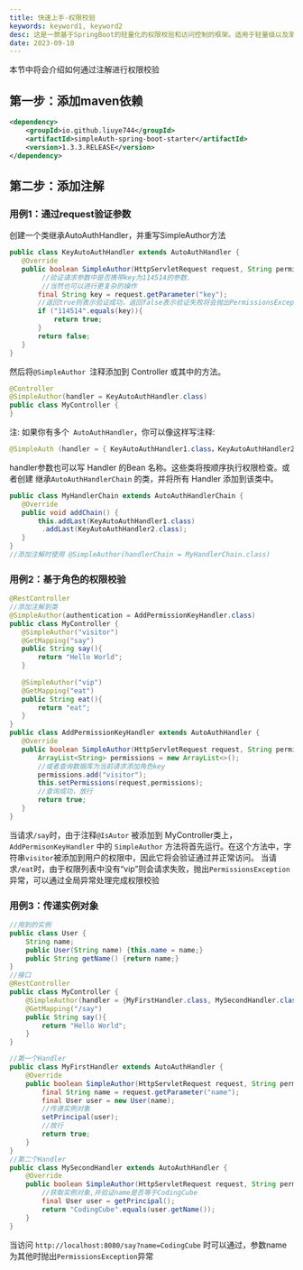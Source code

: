 ```yaml
---
title: 快速上手-权限校验
keywords: keyword1, keyword2
desc: 这是一款基于SpringBoot的轻量化的权限校验和访问控制的框架。适用于轻量级以及渐进式的项目。
date: 2023-09-10
---
```

本节中将会介绍如何通过注解进行权限校验

## 第一步：添加maven依赖
```xml
<dependency>
    <groupId>io.github.liuye744</groupId>
    <artifactId>simpleAuth-spring-boot-starter</artifactId>
    <version>1.3.3.RELEASE</version>
</dependency>
```

## 第二步：添加注解

### 用例1：通过request验证参数

创建一个类继承AutoAuthHandler，并重写SimpleAuthor方法

```java
public class KeyAutoAuthHandler extends AutoAuthHandler {
   @Override
   public boolean SimpleAuthor(HttpServletRequest request, String permission) {
        //验证请求参数中是否携带key为114514的参数. 
        //当然也可以进行更复杂的操作
       final String key = request.getParameter("key");
       //返回true则表示验证成功，返回false表示验证失败将会抛出PermissionsException
       if ("114514".equals(key)){
           return true;
       }
       return false;
   }
}
```

然后将`@SimpleAuthor `注释添加到 Controller 或其中的方法。

```java
@Controller
@SimpleAuthor(handler = KeyAutoAuthHandler.class)
public class MyController {
}
```

注: 如果你有多个` AutoAuthHandler`，你可以像这样写注释:
```java
@SimpleAuth (handler = { KeyAutoAuthHandler1.class，KeyAutoAuthHandler2.class })
```
handler参数也可以写 Handler 的Bean 名称。这些类将按顺序执行权限检查。或者创建 继承`AutoAuthHandlerChain` 的类，并将所有 Handler 添加到该类中。

```java
public class MyHandlerChain extends AutoAuthHandlerChain {
   @Override
   public void addChain() {
       this.addLast(KeyAutoAuthHandler1.class)
        .addLast(KeyAutoAuthHandler2.class);
   }
}
//添加注解时使用 @SimpleAuthor(handlerChain = MyHandlerChain.class)
```

### 用例2：基于角色的权限校验

```java
@RestController
//添加注解到类
@SimpleAuthor(authentication = AddPermissionKeyHandler.class)
public class MyController {
   @SimpleAuthor("visitor")
   @GetMapping("say")
   public String say(){
       return "Hello World";
   }
   
   @SimpleAuthor("vip")
   @GetMapping("eat")
   public String eat(){
       return "eat";
   }
}
public class AddPermissionKeyHandler extends AutoAuthHandler {
   @Override
   public boolean SimpleAuthor(HttpServletRequest request, String permission) {
       ArrayList<String> permissions = new ArrayList<>();
       //或者查询数据库为当前请求添加角色key
       permissions.add("visitor");
       this.setPermissions(request,permissions);
       //查询成功，放行
       return true;
   }
}
```
当请求`/say`时，由于注释`@IsAutor` 被添加到 MyController类上，`AddPermisonKeyHandler` 中的 `SimpleAuthor` 方法将首先运行。在这个方法中，字符串`visitor`被添加到用户的权限中，因此它将会验证通过并正常访问。
当请求`/eat`时，由于权限列表中没有“vip”则会请求失败，抛出`PermissionsException`异常，可以通过全局异常处理完成权限校验

### 用例3：传递实例对象
```java
//用到的实例
public class User {
    String name;
    public User(String name) {this.name = name;}
    public String getName() {return name;}
}
//接口
@RestController
public class MyController {
    @SimpleAuthor(handler = {MyFirstHandler.class, MySecondHandler.class})
    @GetMapping("/say")
    public String say(){
        return "Hello World";
    }
}

//第一个Handler
public class MyFirstHandler extends AutoAuthHandler {
    @Override
    public boolean SimpleAuthor(HttpServletRequest request, String permission) {
        final String name = request.getParameter("name");
        final User user = new User(name);
        //传递实例对象
        setPrincipal(user);
        //放行
        return true;
    }
}
//第二个Handler
public class MySecondHandler extends AutoAuthHandler {
    @Override
    public boolean SimpleAuthor(HttpServletRequest request, String permission) {
        //获取实例对象,并验证name是否等于CodingCube
        final User user = getPrincipal();
        return "CodingCube".equals(user.getName());
    }
}
```
当访问 `http://localhost:8080/say?name=CodingCube` 时可以通过，参数name为其他时抛出`PermissionsException`异常